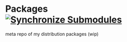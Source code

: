 # Packages [![Synchronize Submodules](https://github.com/iomonad/packages/actions/workflows/submodules.yml/badge.svg)](https://github.com/iomonad/packages/actions/workflows/submodules.yml)
meta repo of my distribution packages (wip)
